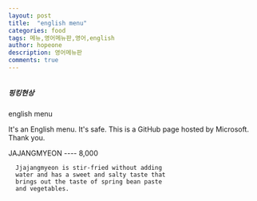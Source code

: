 ```yaml
---
layout: post
title:  "english menu"
categories: food
tags: 메뉴,영어메뉴판,영어,english
author: hopeone
description: 영어메뉴판
comments: true
---
```



###### 
##### 핑킹현상

english menu

It's an English menu.
It's safe.
This is a GitHub page hosted by Microsoft.
Thank you.

JAJANGMYEON ----  8,000
```
  Jjajangmyeon is stir-fried without adding
  water and has a sweet and salty taste that
  brings out the taste of spring bean paste
  and vegetables.
```


